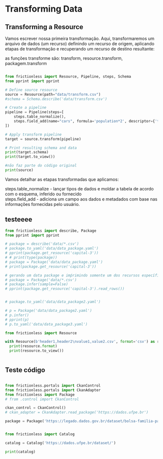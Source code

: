 # Transforming Data

## Transforming a Resource

Vamos escrever nossa primeira transformação. Aqui, transformaremos um arquivo de dados (um recurso) definindo um recurso de origem, aplicando etapas de transformação e recuperando um recurso de destino resultante: 

as funções transforme são: transform, resource.transform, packagem.transform

```python script

from frictionless import Resource, Pipeline, steps, Schema
from pprint import pprint

# Define source resource
source = Resource(path="data/transform.csv")
#schema = Schema.describe('data/transform.csv')

# Create a pipeline
pipeline = Pipeline(steps=[
    steps.table_normalize(),
    steps.field_add(name="cars", formula='population*2', descriptor={'type': 'integer'}),
])

# Apply transform pipeline
target = source.transform(pipeline)

# Print resulting schema and data
print(target.schema)
print(target.to_view())

#não faz parte do código original
print(source)

```

Vamos detalhar as etapas transformadas que aplicamos:

steps.table_normalize - lançar tipos de dados e moldar a tabela de acordo com o esquema, inferido ou fornecido  
steps.field_add - adiciona um campo aos dados e metadados com base nas informações fornecidas pelo usuário.

## testeeee

```python script
from frictionless import describe, Package
from pprint import pprint

# package = describe('data/*.csv')
# package.to_yaml('data/data_package.yaml')
# pprint(package.get_resource('capital-3'))
# # print(type(package))
# package = Package('data/data_package.yaml')
# print(package.get_resource('capital-3'))

# gerando um data package e imṕrimindo somente um dos recursos específicos dele
# package = Package('data/*.csv')
# package.infer(sample=False)
# pprint(package.get_resource('capital-3').read_rows())


# package.to_yaml('data/data_package2.yaml')

# p = Package('data/data_package2.yaml')
# p.infer()
# pprint(p)
# p.to_yaml('data/data_package3.yaml')

```

```python script
from frictionless import Resource

with Resource(b'header1,header2\nvalue1,value2.csv', format='csv') as resource:
  print(resource.format)
  print(resource.to_view())



```

## Teste código

```python script

from frictionless.portals import CkanControl
from frictionless.portals import CkanAdapter
from frictionless import Package
# from .control import CkanControl

ckan_control = CkanControl()
# ckan_adapter = CkanAdapter.read_package('https://dados.ufpe.br')

package = Package('https://legado.dados.gov.br/dataset/bolsa-familia-pagamentos', control=ckan_control)

```

```python script

from frictionless import Catalog

catalog = Catalog('https://dados.ufpe.br/dataset/')

print(catalog)


```
